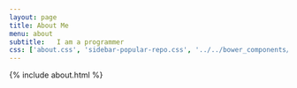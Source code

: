 ```yaml
---
layout: page
title: About Me
menu: about
subtitle:   I am a programmer            
css: ['about.css', 'sidebar-popular-repo.css', '../../bower_components/flag-icon-css/css/flag-icon.min.css']
---
```


{% include about.html %}